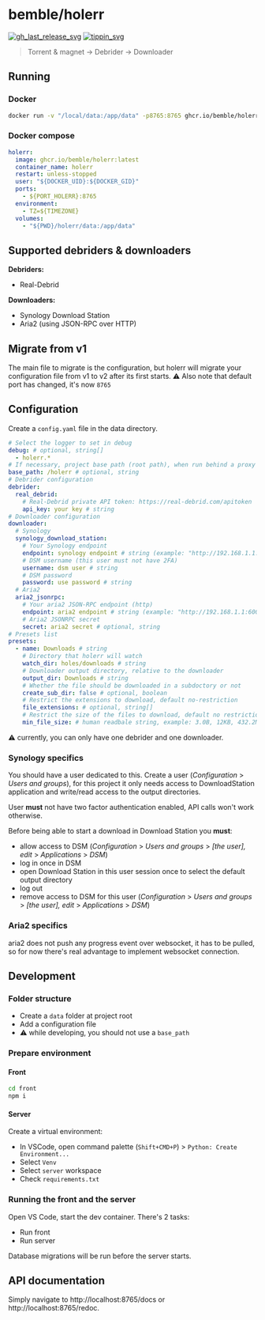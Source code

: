 # bemble/holerr

[![gh_last_release_svg]][gh_last_release_url]
[![tippin_svg]][tippin_url]

[gh_last_release_svg]: https://img.shields.io/github/v/release/bemble/holerr?sort=semver
[gh_last_release_url]: https://github.com/bemble/holerr/releases/latest
[tippin_svg]: https://img.shields.io/badge/donate-BuyMeACoffee-ffdd00?logo=buymeacoffee&style=flat
[tippin_url]: https://www.buymeacoffee.com/bemble

> Torrent & magnet -> Debrider -> Downloader

## Running

### Docker

```bash
docker run -v "/local/data:/app/data" -p8765:8765 ghcr.io/bemble/holerr:latest
```

### Docker compose

```yml
holerr:
  image: ghcr.io/bemble/holerr:latest
  container_name: holerr
  restart: unless-stopped
  user: "${DOCKER_UID}:${DOCKER_GID}"
  ports:
    - ${PORT_HOLERR}:8765
  environment:
    - TZ=${TIMEZONE}
  volumes:
    - "${PWD}/holerr/data:/app/data"
```

## Supported debriders & downloaders

**Debriders:**

- Real-Debrid

**Downloaders:**

- Synology Download Station
- Aria2 (using JSON-RPC over HTTP)

## Migrate from v1

The main file to migrate is the configuration, but holerr will migrate your configuration file from v1 to v2 after its first starts.
:warning: Also note that default port has changed, it's now `8765`

## Configuration

Create a `config.yaml` file in the data directory.

```yaml
# Select the logger to set in debug
debug: # optional, string[]
  - holerr.*
# If necessary, project base path (root path), when run behind a proxy fo example
base_path: /holerr # optional, string
# Debrider configuration
debrider:
  real_debrid:
    # Real-Debrid private API token: https://real-debrid.com/apitoken
    api_key: your key # string
# Downloader configuration
downloader:
  # Synology
  synology_download_station:
    # Your Synology endpoint
    endpoint: synology endpoint # string (example: "http://192.168.1.1:5000")
    # DSM username (this user must not have 2FA)
    username: dsm user # string
    # DSM password
    password: use password # string
  # Aria2
  aria2_jsonrpc:
    # Your aria2 JSON-RPC endpoint (http)
    endpoint: aria2 endpoint # string (example: "http://192.168.1.1:6000")
    # Aria2 JSONRPC secret
    secret: aria2 secret # optional, string
# Presets list
presets:
  - name: Downloads # string
    # Directory that holerr will watch
    watch_dir: holes/downloads # string
    # Downloader output directory, relative to the downloader
    output_dir: Downloads # string
    # Whether the file should be downloaded in a subdoctory or not
    create_sub_dir: false # optional, boolean
    # Restrict the extensions to download, default no-restriction
    file_extensions: # optional, string[]
    # Restrict the size of the files to download, default no restriction
    min_file_size: # human readbale string, example: 3.0B, 12KB, 432.2MB, 4.5GB, 1TB
```

:warning: currently, you can only have one debrider and one downloader.

### Synology specifics

You should have a user dedicated to this. Create a user (_Configuration_ > _Users and groups_), for this project it only needs access to DownloadStation application and write/read access to the output directories.

User **must** not have two factor authentication enabled, API calls won't work otherwise.

Before being able to start a download in Download Station you **must**:

- allow access to DSM (_Configuration_ > _Users and groups_ > _[the user], edit_ > _Applications_ > _DSM_)
- log in once in DSM
- open Download Station in this user session once to select the default output directory
- log out
- remove access to DSM for this user (_Configuration_ > _Users and groups_ > _[the user], edit_ > _Applications_ > _DSM_)

### Aria2 specifics

aria2 does not push any progress event over websocket, it has to be pulled, so for now there's real advantage to implement websocket connection.

## Development

### Folder structure

- Create a `data` folder at project root
- Add a configuration file
- :warning: while developing, you should not use a `base_path`

### Prepare environment

#### Front

```bash
cd front
npm i
```

#### Server

Create a virtual environment:

- In VSCode, open command palette (`Shift+CMD+P`) > `Python: Create Environment...`
- Select `Venv`
- Select `server` workspace
- Check `requirements.txt`

### Running the front and the server

Open VS Code, start the dev container. There's 2 tasks:

- Run front
- Run server

Database migrations will be run before the server starts.

## API documentation

Simply navigate to http://localhost:8765/docs or http://localhost:8765/redoc.
